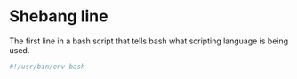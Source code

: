 # Shebang line
The first line in a bash script that tells bash what scripting language is being used.
```bash
#!/usr/bin/env bash
```